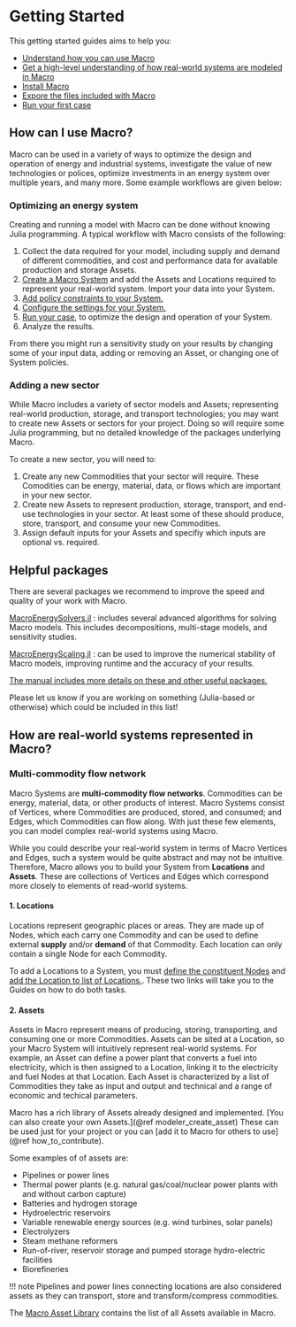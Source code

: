 # Getting Started

This getting started guides aims to help you:

- [Understand how you can use Macro](@ref "How can I use Macro?")
- [Get a high-level understanding of how real-world systems are modeled in Macro](@ref "How are real-world systems represented in Macro?")
- [Install Macro](@ref "Installation")
- [Expore the files included with Macro](@ref "What is in the Macro repo?")
- [Run your first case](@ref "Running Macro")

## How can I use Macro?

Macro can be used in a variety of ways to optimize the design and operation of energy and industrial systems, investigate the value of new technologies or polices, optimize investments in an energy system over multiple years, and many more. Some example workflows are given below:

### Optimizing an energy system

Creating and running a model with Macro can be done without knowing Julia programming. A typical workflow with Macro consists of the following:

1. Collect the data required for your model, including supply and demand of different commodities, and cost and performance data for available production and storage Assets.
2. [Create a Macro System](@ref "Creating a new System") and add the Assets and Locations required to represent your real-world system. Import your data into your System.
3. [Add policy constraints to your System.](@ref "Adding Policy Constraints to a System")
4. [Configure the settings for your System.](@ref "Configuring Settings")
5. [Run your case](@ref "Run a Macro Model"), to optimize the design and operation of your System.
6. Analyze the results.

From there you might run a sensitivity study on your results by changing some of your input data, adding or removing an Asset, or changing one of System policies.

### Adding a new sector

While Macro includes a variety of sector models and Assets; representing real-world production, storage, and transport technologies; you may want to create new Assets or sectors for your project. Doing so will require some Julia programming, but no detailed knowledge of the packages underlying Macro.

To create a new sector, you will need to:

1. Create any new Commodities that your sector will require. These Comodities can be energy, material, data, or flows which are important in your new sector.
2. Create new Assets to represent production, storage, transport, and end-use technologies in your sector. At least some of these should produce, store, transport, and consume your new Commodities.
3. Assign default inputs for your Assets and specifiy which inputs are optional vs. required.

## Helpful packages

There are several packages we recommend to improve the speed and quality of your work with Macro.

[MacroEnergySolvers.jl](https://github.com/macroenergy/MacroEnergySolvers.jl) : includes several advanced algorithms for solving Macro models. This includes decompositions, multi-stage models, and sensitivity studies.

[MacroEnergyScaling.jl](https://github.com/macroenergy/MacroEnergyScaling.jl) : can be used to improve the numerical stability of Macro models, improving runtime and the accuracy of your results.

[The manual includes more details on these and other useful packages.](@ref "Related Packages")

Please let us know if you are working on something (Julia-based or otherwise) which could be included in this list!

## How are real-world systems represented in Macro?

### Multi-commodity flow network

Macro Systems are **multi-commodity flow networks**. Commodities can be energy, material, data, or other products of interest. Macro Systems consist of Vertices, where Commodities are produced, stored, and consumed; and Edges, which Commodities can flow along. With just these few elements, you can model complex real-world systems using Macro.

While you could describe your real-world system in terms of Macro Vertices and Edges, such a system would be quite abstract and may not be intuitive. Therefore, Macro allows you to build your System from **Locations** and **Assets**. These are collections of Vertices and Edges which correspond more closely to elements of read-world systems.

#### 1. Locations

Locations represent geographic places or areas. They are made up of Nodes, which each carry one Commodity and can be used to define external **supply** and/or **demand** of that Commodity. Each location can only contain a single Node for each Commodity.

To add a Locations to a System, you must [define the constituent Nodes](@ref "Adding a Node to a System") and [add the Location to list of Locations.](@ref "Adding a Location to a System"). These two links will take you to the Guides on how to do both tasks.

#### 2. Assets

Assets in Macro represent means of producing, storing, transporting, and consuming one or more Commodities. Assets can be sited at a Location, so your Macro System will intuitively represent real-world systems. For example, an Asset can define a power plant that converts a fuel into electricity, which is then assigned to a Location, linking it to the electricity and fuel Nodes at that Location. Each Asset is characterized by a list of Commodities they take as input and output and technical and a range of economic and techical parameters.

Macro has a rich library of Assets already designed and implemented. [You can also create your own Assets.](@ref modeler_create_asset) These can be used just for your project or you can [add it to Macro for others to use](@ref how_to_contribute).

Some examples of of assets are:

- Pipelines or power lines
- Thermal power plants (e.g. natural gas/coal/nuclear power plants with and without carbon capture)
- Batteries and hydrogen storage
- Hydroelectric reservoirs
- Variable renewable energy sources (e.g. wind turbines, solar panels)
- Electrolyzers
- Steam methane reformers
- Run-of-river, reservoir storage and pumped storage hydro-electric facilities
- Biorefineries

!!! note
    Pipelines and power lines connecting locations are also considered assets as they can transport, store and transform/compress commodities.

The [Macro Asset Library](@ref) contains the list of all Assets available in Macro.
